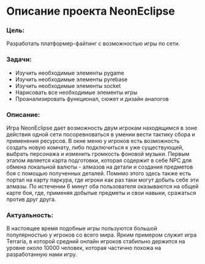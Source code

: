 # Описание проекта NeonEclipse

### Цель:
Разработать платформер-файтинг с возможностью игры по сети.

### Задачи:
 - Изучить необходимые элементы pygame
 - Изучить необходимые элементы pyrebase
 - Изучить необходимые элементы socket
 - Нарисовать все необходимые элементы игры
 - Проанализировать функционал, сюжет и дизайн аналогов

### Описание:
Игра NeonEclipse дает возможность двум игрокам находящимся в зоне действия одной сети посоревноваться в умении вести тактику сбора и применения ресурсов. В окне меню у игроков есть возможность создать новую комнату, либо подключиться к уже существующей, выбрать персонажа и изменить громкость фоновой музыки. Первым этапом является карта подготовки, которая содержит в себе NPC для обмена локальной валюты - алмазов на детали и создания предметов боя с помощью полученных деталей. Помимо этого здесь также есть портал на карту паркура, где игроки как раз таки могут добыть себе эти алмазы. По истечении 6 минут оба пользователя оказываются на общей карте боя, где, применяя добытые предметы и свои навыки, сражаться против друг друга.

### Актуальность:
В настоящее время подобные игры пользуются большой популярностью у игроков со всего мира. Ярким примером служит игра Terraria, в которой средний онлайн игроков стабильно держится на уровне около 10000 человек, которая частично похожа на разработанную нами игру.
